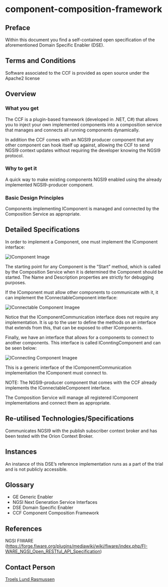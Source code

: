 # component-composition-framework

## Preface

Within this document you find a self-contained open specification of the aforementioned Domain Specific Enabler (DSE).

## Terms and Conditions

Software associated to the CCF is provided as open source under the Apache2 license

## Overview

### What you get

The CCF is a plugin-based framework (developed in .NET, C#) that allows you to inject your own implemented components into a composition service that manages and connects all running components dynamically.

In addition the CCF comes with an NGSI9 producer component that any other component can hook itself up against, allowing the CCF to send NGSI9 context updates without requiring the developer knowing the NGSI9 protocol.

### Why to get it

A quick way to make existing components NGSI9 enabled using the already implemented NGSI9-producer component.

### Basic Design Principles

Components implementing IComponent is managed and connected by the Composition Service as appropriate.

## Detailed Specifications

In order to implement a Component, one must implement the IComponent interface:

![IComponent Image](https://raw.githubusercontent.com/insero-software/component-composition-framework/master/Documentation/IComponent.png)

The starting point for any Component is the “Start” method, which is called by the Composition Service when it is determined the Component should be started. The Name and Description properties are strictly for debugging purposes.
 
If the IComponent must allow other components to communicate with it, it can implement the IConnectableComponent interface:

![IConnectable Component Imagee](https://raw.githubusercontent.com/insero-software/component-composition-framework/master/Documentation/IConnectableComponent.png)

Notice that the IComponentCommunication interface does not require any implementation. It is up to the user to define the methods on an interface that extends from this, that can be exposed to other IComponents.

Finally, we have an interface that allows for a components to connect to another components. This interface is called IConntingComponent<TComponentCommunication> and can be seen below:

![IConnecting Component Imagee](https://raw.githubusercontent.com/insero-software/component-composition-framework/master/Documentation/IConnectableComponent.png)

This is a generic interface of the IComponentCommunication implementation the IComponent must connect to.

NOTE: The NGSI9-producer component that comes with the CCF already implements the IConnectableComponent interface.

The Composition Service will manage all registered IComponent implementations and connect them as appropriate.

## Re-utilised Technologies/Specifications

Communicates NGSI9 with the publish subscriber context broker and has been tested with the Orion Context Broker.

## Instances

An instance of this DSE’s reference implementation runs as a part of the trial and is not publicly accessible.

## Glossary

* GE     Generic Enabler
* NGSI   Next Generation Service Interfaces 
* DSE    Domain Specific Enabler
* CCF    Component Composition Framework

## References

NGSI FIWARE (https://forge.fiware.org/plugins/mediawiki/wiki/fiware/index.php/FI-WARE_NGSI_Open_RESTful_API_Specification)

## Contact Person

[Troels Lund Rasmussen](http://insero.com/en/about-us/contact/employees-and-management-team/troels-lund-rasmussen/)
